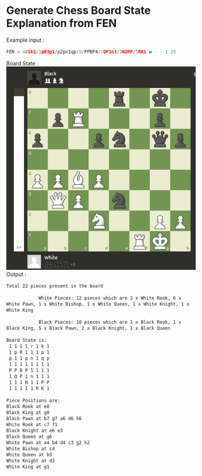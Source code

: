 # Generate Chess Board State Explanation from FEN
Example input :  
```python
FEN = 4r1k1/1pR3p1/p2pn1qp/8/PPBP4/1QP1n3/3N2PP/5RK1 w - - 1 26
```
Board State :  
![FEN_setup](https://github.com/Adnan525/FEN_explanation/blob/master/fen_test.png)  
Output :  
```
Total 22 pieces present in the board

            White Pieces: 12 pieces which are 2 x White Rook, 6 x White Pawn, 1 x White Bishop, 1 x White Queen, 1 x White Knight, 1 x White King

            Black Pieces: 10 pieces which are 1 x Black Rook, 1 x Black King, 5 x Black Pawn, 2 x Black Knight, 1 x Black Queen
            
Board State is:
 1 1 1 1 r 1 k 1
 1 p R 1 1 1 p 1
 p 1 1 p n 1 q p
 1 1 1 1 1 1 1 1
 P P B P 1 1 1 1
 1 Q P 1 n 1 1 1
 1 1 1 N 1 1 P P
 1 1 1 1 1 R K 1

Piece Positions are:
Black Rook at e8
Black King at g8
Black Pawn at b7 g7 a6 d6 h6
White Rook at c7 f1
Black Knight at e6 e3
Black Queen at g6
White Pawn at a4 b4 d4 c3 g2 h2
White Bishop at c4
White Queen at b3
White Knight at d2
White King at g1
```
